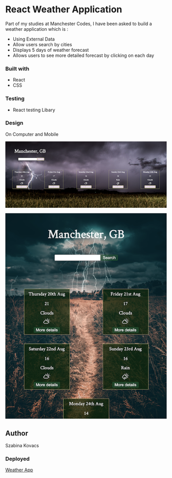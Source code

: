 # React Weather Application

Part of my studies at Manchester Codes, I have been asked to build a weather application which is :
+ Using External Data 
+ Allow users search by cities
+ Displays 5 days of weather forecast
+ Allows users to see more detailed forecast by clicking on each day


### Built with
+ React
+ CSS

### Testing
+ React testing Libary

### Design 

On Computer and Mobile

![Computer Screenshot](./Complook.png)

![Mobile Screenshot](./moblook.png)

## Author
Szabina Kovacs

### Deployed
[Weather App](https://weather-app-ochre-two.vercel.app/)
